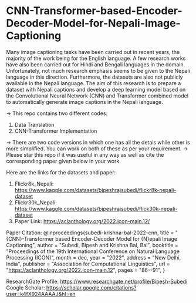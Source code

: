 # CNN-Transformer-based-Encoder-Decoder-Model-for-Nepali-Image-Captioning
Many image captioning tasks have been carried out in recent years, the majority of the work being for the English language. A few research works have also been carried out for Hindi and Bengali languages in the domain. Unfortunately, not much research emphasis seems to be given to the Nepali language in this direction. Furthermore, the datasets are also not publicly available in the Nepali language. The aim of this research is to prepare a dataset with Nepali captions and develop a deep learning model based on the Convolutional Neural Network (CNN) and Transformer combined model to automatically generate image captions in the Nepali language.

-> This repo contains two different codes:
  1. Data Translation
  2. CNN-Transformer Implementation

-> There are two code versions in which one has all the detais while other is more simplified. You can work on both of these as per your requirement. 
-> Please star this repo if it was useful in any way as well as cite the corresponding paper given below in your work.

Here are the links for the datasets and paper:
  1. Flickr8k_Nepali: https://www.kaggle.com/datasets/bipeshrajsubedi/flickr8k-nepali-dataset
  2. Flickr30k_Nepali: https://www.kaggle.com/datasets/bipeshrajsubedi/flick30k-nepali-dataset
  3. Paper Link: https://aclanthology.org/2022.icon-main.12/


Paper Citation:
@inproceedings{subedi-krishna-bal-2022-cnn,
title = "{CNN}-Transformer based Encoder-Decoder Model for {N}epali Image Captioning",
author = "Subedi, Bipesh and
Krishna Bal, Bal",
booktitle = "Proceedings of the 19th International Conference on Natural Language Processing (ICON)",
month = dec,
year = "2022",
address = "New Delhi, India",
publisher = "Association for Computational Linguistics",
url = "https://aclanthology.org/2022.icon-main.12",
pages = "86--91",
}


ResearchGate Profile: https://www.researchgate.net/profile/Bipesh-Subedi
Google Scholar: https://scholar.google.com/citations?user=k4fX924AAAAJ&hl=en

